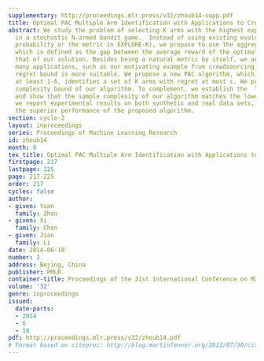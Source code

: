 ```yaml
---
supplementary: http://proceedings.mlr.press/v32/zhoub14-supp.pdf
title: Optimal PAC Multiple Arm Identification with Applications to Crowdsourcing
abstract: We study the problem of selecting K arms with the highest expected rewards
  in a stochastic N-armed bandit game.  Instead of using existing evaluation metrics  (e.g.,  misidentification
  probability or the metric in EXPLORE-K), we propose to use the aggregate regret,
  which is defined as the gap between the average reward of the optimal solution and
  that of our solution. Besides being a natural metric by itself, we argue that in
  many applications, such as our motivating example from crowdsourcing, the aggregate
  regret bound is more suitable. We propose a new PAC algorithm, which,  with  probability
  at least 1-δ, identifies a set of K arms with regret at most ε. We provide the sample
  complexity bound of our algorithm. To complement, we establish the  lower bound
  and show that the sample complexity of our algorithm matches the lower bound. Finally,
  we report experimental results on both synthetic and real data sets, which demonstrates
  the superior performance of the proposed algorithm.
section: cycle-2
layout: inproceedings
series: Proceedings of Machine Learning Research
id: zhoub14
month: 0
tex_title: Optimal PAC Multiple Arm Identification with Applications to Crowdsourcing
firstpage: 217
lastpage: 225
page: 217-225
order: 217
cycles: false
author:
- given: Yuan
  family: Zhou
- given: Xi
  family: Chen
- given: Jian
  family: Li
date: 2014-06-18
number: 2
address: Bejing, China
publisher: PMLR
container-title: Proceedings of the 31st International Conference on Machine Learning
volume: '32'
genre: inproceedings
issued:
  date-parts:
  - 2014
  - 6
  - 18
pdf: http://proceedings.mlr.press/v32/zhoub14.pdf
# Format based on citeproc: http://blog.martinfenner.org/2013/07/30/citeproc-yaml-for-bibliographies/
---
```

